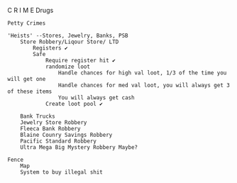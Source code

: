 C R I M E
    Drugs

    Petty Crimes

    'Heists' --Stores, Jewelry, Banks, PSB
        Store Robbery/Liqour Store/ LTD
            Registers ✔️
            Safe 
                Require register hit ✔️
                randomize loot
                    Handle chances for high val loot, 1/3 of the time you will get one
                    Handle chances for med val loot, you will always get 3 of these items
                    You will always get cash
                Create loot pool ✔️
    
        Bank Trucks
        Jewelry Store Robbery
        Fleeca Bank Robbery
        Blaine Counry Savings Robbery
        Pacific Standard Robbery
        Ultra Mega Big Mystery Robbery Maybe?

    Fence
        Map
        System to buy illegal shit

